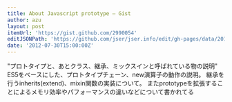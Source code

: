 ```yaml
---
title: About Javascript prototype — Gist
author: azu
layout: post
itemUrl: 'https://gist.github.com/2990054'
editJSONPath: 'https://github.com/jser/jser.info/edit/gh-pages/data/2012/07/index.json'
date: '2012-07-30T15:00:00Z'
---
```

"プロトタイプと、あとクラス、継承、ミックスインと呼ばれている物の説明"
ES5をベースにした、プロトタイプチェーン、new演算子の動作の説明。
継承を行うinherits(extend)、mixin関数の実装について。
またprototypeを拡張することによるメモリ効率やパフォーマンスの違いなどについて書かれてる
